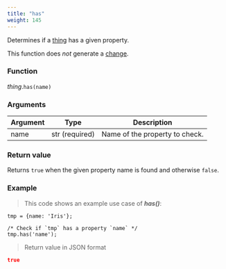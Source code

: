 ```yaml
---
title: "has"
weight: 145
---
```


Determines if a [thing](..) has a given property.

This function does *not* generate a [change](../../../overview/changes).

### Function

*thing*.`has(name)`

### Arguments

Argument | Type | Description
-------- | ---- | -----------
name | str (required) | Name of the property to check.

### Return value

Returns `true` when the given property name is found and otherwise `false`.

### Example

> This code shows an example use case of ***has()***:

```thingsdb,json_response
tmp = {name: 'Iris'};

/* Check if `tmp` has a property `name` */
tmp.has('name');
```

> Return value in JSON format

```json
true
```
